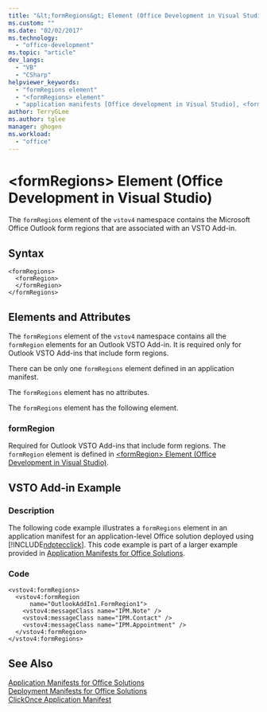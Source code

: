 ```yaml
---
title: "&lt;formRegions&gt; Element (Office Development in Visual Studio) | Microsoft Docs"
ms.custom: ""
ms.date: "02/02/2017"
ms.technology: 
  - "office-development"
ms.topic: "article"
dev_langs: 
  - "VB"
  - "CSharp"
helpviewer_keywords: 
  - "formRegions element"
  - "<formRegions> element"
  - "application manifests [Office development in Visual Studio], <formRegions> element"
author: TerryGLee
ms.author: tglee
manager: ghogen
ms.workload: 
  - "office"
---
```

# &lt;formRegions&gt; Element (Office Development in Visual Studio)
  The `formRegions` element of the `vstov4` namespace contains the Microsoft Office Outlook form regions that are associated with an VSTO Add-in.  
  
## Syntax  
  
```  
<formRegions>  
  <formRegion>  
  </formRegion>  
</formRegions>  
```  
  
## Elements and Attributes  
 The `formRegions` element of the `vstov4` namespace contains all the `formRegion` elements for an Outlook VSTO Add-in. It is required only for Outlook VSTO Add-ins that include form regions.  
  
 There can be only one `formRegions` element defined in an application manifest.  
  
 The `formRegions` element has no attributes.  
  
 The `formRegions` element has the following element.  
  
### formRegion  
 Required for Outlook VSTO Add-ins that include form regions. The `formRegion` element is defined in [&#60;formRegion&#62; Element &#40;Office Development in Visual Studio&#41;](../vsto/formregion-element-office-development-in-visual-studio.md).  
  
## VSTO Add-in Example  
  
### Description  
 The following code example illustrates a `formRegions` element in an application manifest for an application-level Office solution deployed using [!INCLUDE[ndptecclick](../vsto/includes/ndptecclick-md.md)]. This code example is part of a larger example provided in [Application Manifests for Office Solutions](../vsto/application-manifests-for-office-solutions.md).  
  
### Code  
  
```  
<vstov4:formRegions>  
  <vstov4:formRegion  
      name="OutlookAddIn1.FormRegion1">  
    <vstov4:messageClass name="IPM.Note" />  
    <vstov4:messageClass name="IPM.Contact" />  
    <vstov4:messageClass name="IPM.Appointment" />  
  </vstov4:formRegion>  
</vstov4:formRegions>  
```  
  
## See Also  
 [Application Manifests for Office Solutions](../vsto/application-manifests-for-office-solutions.md)   
 [Deployment Manifests for Office Solutions](../vsto/deployment-manifests-for-office-solutions.md)   
 [ClickOnce Application Manifest](/visualstudio/deployment/clickonce-application-manifest)  
  
  
